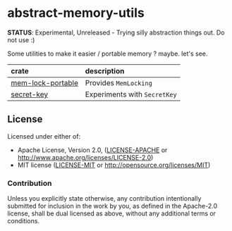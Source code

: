 # abstract-memory-utils

**STATUS**: Experimental, Unreleased - Trying silly abstraction things out. Do not use :)

Some utilities to make it easier / portable memory ? maybe. let's see.

| crate                  | description                  |
| :---                   | :---                         |
| [mem-lock-portable]    | Provides `MemLocking`        |
| [secret-key]           | Experiments with `SecretKey` |

## License

Licensed under either of:

 * Apache License, Version 2.0, ([LICENSE-APACHE](LICENSE-APACHE) or http://www.apache.org/licenses/LICENSE-2.0)
 * MIT license ([LICENSE-MIT](LICENSE-MIT) or http://opensource.org/licenses/MIT)

### Contribution

Unless you explicitly state otherwise, any contribution intentionally submitted for inclusion in the work by you, as defined in the Apache-2.0 license, shall be dual licensed as above, without any additional terms or conditions.

[mem-lock-portable]: https://github.com/pinkforest/mem-abstract-experiments/tree/main/mem-lock-portable
[secret-key]: https://github.com/pinkforest/mem-abstract-experiments/tree/main-secret-key